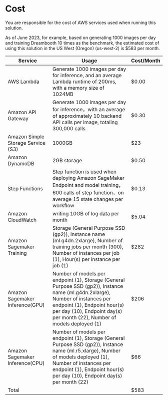 # Cost

You are responsible for the cost of AWS services used when running this solution. 

As of June 2023, for example, based on generating 1000 images per day and training Dreambooth 10 times as the benchmark, the estimated cost of using this solution in the US West (Oregon) (us-west-2) is $583 per month.



|  Service  | Usage | Cost/Month | 
|  ----  | ----  | ----  |  
| AWS Lambda | Generate 1000 images per day for inference, and an average Lambda runtime of 200ms, with a memory size of 1024MB | $0.00 |
| Amazon API Gateway | Generate 1000 images per day for inference，with an average of approximately 10 backend API calls per image, totaling 300,000 calls                           | $0.30         |
| Amazon Simple Storage Service (S3) |  1000GB | $23 |
| Amazon DynamoDB | 2GB storage | $0.50 |
| Step Functions     |  Step function is used when deploying Amazon SageMaker Endpoint and model training， 600 calls of step function，on average 15 state changes per workflow               | $0.13         |
| Amazon CloudWatch | writing 10GB of log data per month | $5.04 |
| Amazon Sagemaker Training |Storage (General Purpose SSD (gp2)), Instance name (ml.g4dn.2xlarge), Number of training jobs per month (300), Number of instances per job (1), Hour(s) per instance per job (1) | $282 |
| Amazon Sagemaker Inference(GPU) | Number of models per endpoint (1), Storage (General Purpose SSD (gp2)), Instance name (ml.g4dn.2xlarge), Number of instances per endpoint (1), Endpoint hour(s) per day (10), Endpoint day(s) per month (22), Number of models deployed (1) | $206 |
| Amazon Sagemaker Inference(CPU) | Number of models per endpoint (1), Storage (General Purpose SSD (gp2)), Instance name (ml.r5.xlarge), Number of models deployed (1), Number of instances per endpoint (1), Endpoint hour(s) per day (10), Endpoint day(s) per month (22) | $66 |
| Total |  | $583 |

